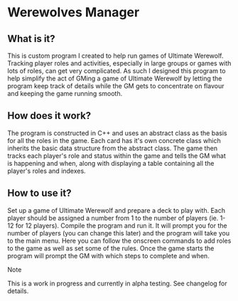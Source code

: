 # Werewolves Manager

## What is it?

This is custom program I created to help run games of Ultimate Werewolf. Tracking player roles and activities, especially in large groups or games with lots of roles, can get very complicated. As such I designed this program to help simplify the act of GMing a game of Ultimate Werewolf by letting the program keep track of details while the GM gets to concentrate on flavour and keeping the game running smooth. 

## How does it work?

The program is constructed in C++ and uses an abstract class as the basis for all the roles in the game. Each card has it's own concrete class which inherits the basic data structure from the abstract class. The game then tracks each player's role and status within the game and tells the GM what is happening and when, along with displaying a table containing all the player's roles and indexes. 

## How to use it?

Set up a game of Ultimate Werewolf and prepare a deck to play with. Each player should be assigned a number from 1 to the number of players (ie. 1-12 for 12 players). Compile the program and run it. It will prompt you for the number of players (you can change this later) and the program will take you to the main menu. Here you can follow the onscreen commands to add roles to the game as well as set some of the rules. Once the game starts the program will prompt the GM with which steps to complete and when.

> [!NOTE]
> This is a work in progress and currently in alpha testing. See changelog for details.
